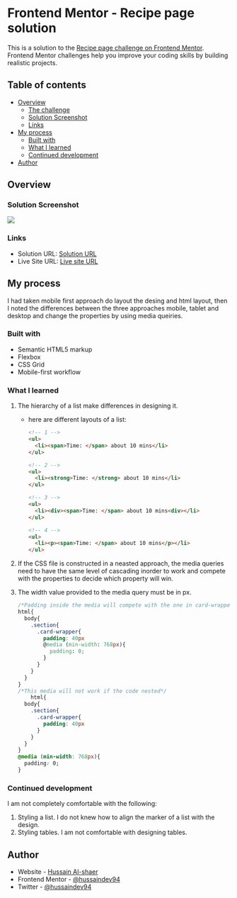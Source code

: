 # Frontend Mentor - Recipe page solution

This is a solution to the [Recipe page challenge on Frontend Mentor](https://www.frontendmentor.io/challenges/recipe-page-KiTsR8QQKm). Frontend Mentor challenges help you improve your coding skills by building realistic projects.

## Table of contents

- [Overview](#overview)
  - [The challenge](#the-challenge)
  - [Solution Screenshot](#screenshot)
  - [Links](#links)
- [My process](#my-process)
  - [Built with](#built-with)
  - [What I learned](#what-i-learned)
  - [Continued development](#continued-development)
- [Author](#author)

## Overview

### Solution Screenshot

![](./assets/images/SolutionScreenShoot/Screenshot.svg)


### Links

- Solution URL: [Solution URL](https://github.com/hussaindev94/frontend-mentor-challenges-recipe-page)
- Live Site URL: [Live site URL](https://hussaindev94.github.io/frontend-mentor-challenges-recipe-page/)

## My process
I had taken mobile first approach do layout the desing and html layout, then I noted the differences between the three approaches mobile, tablet and desktop and change the properties by using media queiries.
### Built with

- Semantic HTML5 markup
- Flexbox
- CSS Grid
- Mobile-first workflow

### What I learned


1. The hierarchy of a list make differences in designing it.
    * here are different layouts of a list:

      ```html
      <!-- 1 -->
      <ul>
        <li><span>Time: </span> about 10 mins</li>
      </ul>

      <!-- 2 -->
      <ul>
        <li><strong>Time: </strong> about 10 mins</li>
      </ul>

      <!-- 3 -->
      <ul>
        <li><div><span>Time: </span> about 10 mins<div></li>
      </ul>

      <!-- 4 -->
      <ul>
        <li><p><span>Time: </span> about 10 mins</p></li>
      </ul>
      ```
2. If the CSS file is constructed in a neasted approach, the media queries need to have the same level of cascading inorder to work and compete with the properties to decide which property will win.

3. The width value provided to the media query must be in px.
    ```css
    /*Padding inside the media will compete with the one in card-wrapper*/
    html{
      body{
        .section{
          .card-wrapper{
            padding: 40px
            @media (min-width: 768px){
              padding: 0;
            }
          }
        }
      }
    }
    /*This media will not work if the code nested*/
        html{
      body{
        .section{
          .card-wrapper{
            padding: 40px
          }
        }
      }
    }
    @media (min-width: 768px){
      padding: 0;
    }
    ```

### Continued development

I am not completely comfortable with the following:
1. Styling a list. I do not knew how to align the marker of a list with the design.
2. Styling tables. I am not comfortable with designing tables.


## Author

- Website - [Hussain Al-shaer](https://hussaindev94.github.io/Portfolio/)
- Frontend Mentor - [@hussaindev94](https://www.frontendmentor.io/profile/hussaindev94)
- Twitter - [@hussaindev94](https://x.com/hussaindev94)
